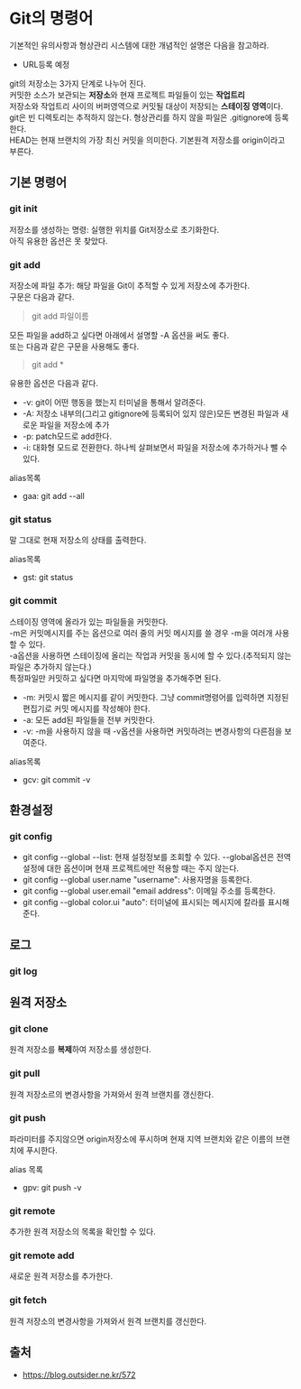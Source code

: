 # Git의 명령어

기본적인 유의사항과 형상관리 시스템에 대한 개념적인 설명은 다음을 참고하라.

* URL등록 예정

git의 저장소는 3가지 단계로 나누어 진다.  
커밋한 소스가 보관되는 **저장소**와 현재 프로젝트 파일들이 있는 **작업트리**  
저장소와 작업트리 사이의 버퍼영역으로 커밋될 대상이 저장되는 **스테이징 영역**이다.  
git은 빈 디렉토리는 추적하지 않는다. 형상관리를 하지 않을 파일은 .gitignore에 등록한다.  
HEAD는 현재 브랜치의 가장 최신 커밋을 의미한다. 기본원격 저장소를 origin이라고 부른다.  

## 기본 명령어

### git init

저장소를 생성하는 명령: 실행한 위치를 Git저장소로 초기화한다.    
아직 유용한 옵션은 못 찾았다.  

### git add

저장소에 파일 추가: 해당 파일을 Git이 추적할 수 있게 저장소에 추가한다.  
구문은 다음과 같다.  

> git add 파일이름

모든 파일을 add하고 싶다면 아래에서 설명할 -A 옵션을 써도 좋다.  
또는 다음과 같은 구문을 사용해도 좋다.  

> git add \*

유용한 옵션은 다음과 같다.  

* -v: git이 어떤 행동을 했는지 터미널을 통해서 알려준다.  
* -A: 저장소 내부의(그리고 gitignore에 등록되어 있지 않은)모든 변경된 파일과 새로운 파일을 저장소에 추가
* -p: patch모드로 add한다.
* -i: 대화형 모드로 전환한다. 하나씩 살펴보면서 파일을 저장소에 추가하거나 뺄 수 있다.

alias목록

* gaa: git add --all

### git status

말 그대로 현재 저장소의 상태를 출력한다.  


alias목록

* gst: git status

### git commit

스테이징 영역에 올라가 있는 파일들을 커밋한다.  
-m은 커밋메시지를 주는 옵션으로 여러 줄의 커밋 메시지를 쓸 경우 -m을 여러개 사용할 수 있다.  
-a옵션을 사용하면 스테이징에 올리는 작업과 커밋을 동시에 할 수 있다.(추적되지 않는 파일은 추가하지 않는다.)  
특정파일만 커밋하고 싶다면 마지막에 파일명을 추가해주면 된다.  

* -m: 커밋시 짧은 메시지를 같이 커밋한다. 그냥 commit명령어를 입력하면 지정된 편집기로 커밋 메시지를 작성해야 한다.
* -a: 모든 add된 파일들을 전부 커밋한다.
* -v: -m을 사용하지 않을 때 -v옵션을 사용하면 커밋하려는 변경사항의 다른점을 보여준다.  

alias목록

* gcv: git commit -v

## 환경설정

### git config

* git config --global --list: 현재 설정정보를 조회할 수 있다. --global옵션은 전역설정에 대한 옵션이며 현재 프로젝트에만 적용할 때는 주지 않는다.  
* git config --global user.name "username": 사용자명을 등록한다.  
* git config --global user.email "email address": 이메일 주소를 등록한다.
* git config --global color.ui "auto": 터미널에 표시되는 메시지에 칼라를 표시해준다.  

## 로그

### git log

## 원격 저장소

### git clone
원격 저장소를 **복제**하여 저장소를 생성한다.  

### git pull
원격 저장소르의 변경사항을 가져와서 원격 브랜치를 갱신한다.  

### git push
파라미터를 주지않으면 origin저장소에 푸시하며 현재 지역 브랜치와 같은 이름의 브랜치에 푸시한다.  


alias 목록

* gpv: git push -v

### git remote
추가한 원격 저장소의 목록을 확인할 수 있다.  

### git remote add
새로운 원격 저장소를 추가한다.  

### git fetch
원격 저장소의 변경사항을 가져와서 원격 브랜치를 갱신한다.  

## 출처

* https://blog.outsider.ne.kr/572
